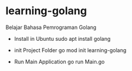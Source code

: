 # learning-golang
Belajar Bahasa Pemrograman Golang

* Install in Ubuntu 
sudo apt install golang


* init Project Folder
go mod init learning-golang

* Run Main Application
go run Main.go
